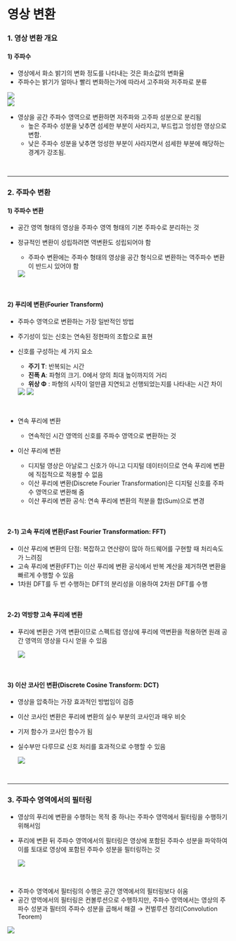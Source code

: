 # 영상 변환

### 1. 영상 변환 개요

#### 1) 주파수

- 영상에서 화소 밝기의 변화 정도를 나타내는 것은 화소값의 변화율
- 주파수는 밝기가 얼마나 빨리 변화하는가에 따라서 고주파와 저주파로 분류

<img src = "https://github.com/sanga327/KSA/blob/main/Module05. 영상처리/Digital_Image_Processing/Document/img/08_img/image-20210529183653769.png">



<br>

<img src = "https://github.com/sanga327/KSA/blob/main/Module05. 영상처리/Digital_Image_Processing/Document/img/08_img/image-20210529183739240.png">



- 영상을 공간 주파수 영역으로 변환하면 저주파와 고주파 성분으로 분리됨
  - 높은 주파수 성분을 낮추면 섬세한 부분이 사라지고, 부드럽고 엉성한 영상으로 변함. 
  - 낮은 주파수 성분을 낮추면 엉성한 부분이 사라지면서 섬세한 부분에 해당하는 경계가 강조됨.

<br>

---

### 2. 주파수 변환

#### 1) 주파수 변환

- 공간 영역 형태의 영상을 주파수 영역 형태의 기본 주파수로 분리하는 것

- 정규적인 변환이 성립하려면 역변환도 성립되어야 함

  - 주파수 변환에는 주파수 형태의 영상을 공간 형식으로 변환하는 역주파수 변환이 반드시 있어야 함

  <img src = "https://github.com/sanga327/KSA/blob/main/Module05. 영상처리/Digital_Image_Processing/Document/img/08_img/image-20210529183845106.png">

<br>

#### 2) 푸리에 변환(Fourier Transform)

- 주파수 영역으로 변환하는 가장 일반적인 방법
- 주기성이 있는 신호는 연속된 정현파의 조합으로 표현 

- 신호를 구성하는 세 가지 요소

  - **주기 T**: 반복되는 시간
  - **진폭 A**: 파형의 크기. 0에서 양의 최대 높이까지의 거리
  - **위상 Φ** : 파형의 시작이 얼만큼 지연되고 선행되었는지를 나타내는 시간 차이

  <img src = "https://github.com/sanga327/KSA/blob/main/Module05. 영상처리/Digital_Image_Processing/Document/img/08_img/image-20210529192954571.png">

  <img src = "https://github.com/sanga327/KSA/blob/main/Module05. 영상처리/Digital_Image_Processing/Document/img/08_img/image-20210529193003189.png">

<br>

- 연속 푸리에 변환
  - 연속적인 시간 영역의 신호를 주파수 영역으로 변환하는 것

- 이산 푸리에 변환
  - 디지털 영상은 아날로그 신호가 아니고 디지털 데이터이므로 연속 푸리에 변환에 직접적으로 적용할 수 없음
  - 이산 푸리에 변환(Discrete Fourier Transformation)은 디지털 신호를 주파수 영역으로 변환해 줌
  - 이산 푸리에 변환 공식: 연속 푸리에 변환의 적분을 합(Sum)으로 변경

<br>

#### 2-1) 고속 푸리에 변환(Fast Fourier Transformation: FFT)

- 이산 푸리에 변환의 단점: 복잡하고 연산량이 많아 하드웨어를 구현할 때 처리속도가 느려짐
- 고속 푸리에 변환(FFT)는 이산 푸리에 변환 공식에서 반복 계산을 제거하면 변환을 빠르게 수행할 수 있음
- 1차원 DFT를 두 번 수행하는 DFT의 분리성을 이용하여 2차원 DFT를 수행

<br>

#### 2-2) 역방향 고속 푸리에 변환

- 푸리에 변환은 가역 변환이므로 스펙트럼 영상에 푸리에 역변환을 적용하면 원래 공간 영역의 영상을 다시 얻을 수 있음

  <img src = "https://github.com/sanga327/KSA/blob/main/Module05. 영상처리/Digital_Image_Processing/Document/img/08_img/image-20210529204415626.png">



<br>

#### 3) 이산 코사인 변환(Discrete Cosine Transform: DCT)

- 영상을 압축하는 가장 효과적인 방법임이 검증

- 이산 코사인 변환은 푸리에 변환의 실수 부분의 코사인과 매우 비슷

- 기저 함수가 코사인 함수가 됨

- 실수부만 다루므로 신호 처리를 효과적으로 수행할 수 있음

  <img src = "https://github.com/sanga327/KSA/blob/main/Module05. 영상처리/Digital_Image_Processing/Document/img/08_img/image-20210529230809805.png">

<br>

---

### 3. 주파수 영역에서의 필터링

- 영상의 푸리에 변환을 수행하는 목적 중 하나는 주파수 영역에서 필터링을 수행하기 위해서임

- 푸리에 변환 뒤 주파수 영역에서의 필터링은 영상에 포함된 주파수 성분을 파악하여 이를 토대로 영상에 포함된 주파수 성분을 필터링하는 것

  <img src = "https://github.com/sanga327/KSA/blob/main/Module05. 영상처리/Digital_Image_Processing/Document/img/08_img/image-20210529230826958.png">

<br>

- 주파수 영역에서 필터링의 수행은 공간 영역에서의 필터링보다 쉬움
- 공간 영역에서의 필터링은 컨볼루션으로 수행하지만, 주파수 영역에서는 영상의 주파수 성분과 필터의 주파수 성분을 곱해서 해결 → 컨벌루션 정리(Convolution Teorem)

<img src = "https://github.com/sanga327/KSA/blob/main/Module05. 영상처리/Digital_Image_Processing/Document/img/08_img/image-20210529232232000.png">
